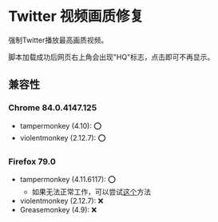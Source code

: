# Twitter 视频画质修复
强制Twitter播放最高画质视频。

脚本加载成功后网页右上角会出现"HQ"标志，点击即可不再显示。

## 兼容性
### Chrome 84.0.4147.125
- tampermonkey (4.10): ⭕
- violentmonkey (2.12.7): ⭕

### Firefox 79.0
- tampermonkey (4.11.6117): ⭕
  - 如果无法正常工作，可以尝试[这个](https://github.com/Tampermonkey/tampermonkey/issues/952#issuecomment-638373937)方法
- violentmonkey (2.12.7): ❌
- Greasemonkey (4.9): ❌